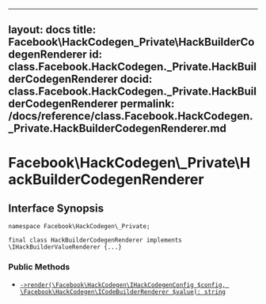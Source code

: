 
***

layout: docs
title: Facebook\\HackCodegen\_Private\\HackBuilderCodegenRenderer
id: class.Facebook.HackCodegen._Private.HackBuilderCodegenRenderer
docid: class.Facebook.HackCodegen._Private.HackBuilderCodegenRenderer
permalink: /docs/reference/class.Facebook.HackCodegen._Private.HackBuilderCodegenRenderer.md
---







# Facebook\\HackCodegen\\_Private\\HackBuilderCodegenRenderer




## Interface Synopsis




``` Hack
namespace Facebook\HackCodegen\_Private;

final class HackBuilderCodegenRenderer implements \IHackBuilderValueRenderer {...}
```




### Public Methods




+ [` ->render(\Facebook\HackCodegen\IHackCodegenConfig $config, \Facebook\HackCodegen\ICodeBuilderRenderer $value): string `](<class.Facebook.HackCodegen._Private.HackBuilderCodegenRenderer.render.md>)